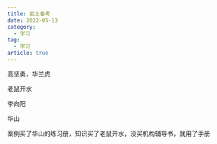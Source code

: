 ```yaml
---
title: 岩土备考
date: 2022-05-13
category:
  - 学习
tag:
  - 学习
article: true
---
```


高坚勇，华兰虎

老鼠开水

李向阳

华山

案例买了华山的练习册，知识买了老鼠开水，没买机构辅导书，就用了手册